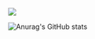 
<a href="https://github.com/ChickenEgg09" target="_blank"><img src="https://img.shields.io/badge/github-181717?style=plastic&logo=Github&logoColor=#181717"/></a>

![Anurag's GitHub stats](https://github-readme-stats.vercel.app/api?username=ChickenEgg09&show_icons=true&theme=dark)
